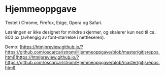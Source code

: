 # Hjemmeoppgave

Testet i Chrome, Firefox, Edge, Opera og Safari.

Løsningen er ikke designet for mindre skjermer, og skalerer kun ned til ca. 800 px (avhengig av font-størrelse i nettleseren).

Demo: [https://htmlpreview.github.io/?https://github.com/oscarcarlstrom/Hjemmeoppgave/blob/master/gitjsrepos.html](https://htmlpreview.github.io/?https://github.com/oscarcarlstrom/Hjemmeoppgave/blob/master/gitjsrepos.html)
